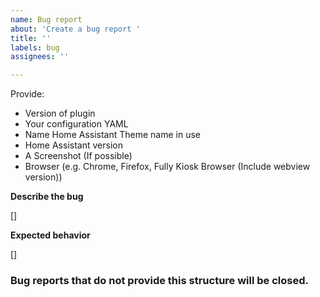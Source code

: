 ```yaml
---
name: Bug report
about: 'Create a bug report '
title: ''
labels: bug
assignees: ''

---
```


Provide: 

- Version of plugin
- Your configuration YAML 
- Name Home Assistant Theme name in use 
- Home Assistant version
- A Screenshot (If possible)
- Browser (e.g. Chrome, Firefox, Fully Kiosk Browser (Include webview version))


**Describe the bug**

[]


**Expected behavior**

[]

### Bug reports that do not provide this structure will be closed. 
